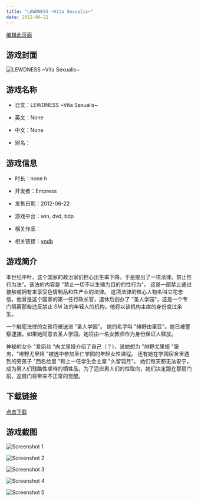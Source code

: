 ```yaml
---
title: "LEWDNESS ~Vita Sexualis~"
date: 2012-06-22
---
```

[编辑此页面](https://github.com/ACG-3/ADV3-source/blob/main/source/_posts/games/LEWDNESS%20~Vita%20Sexualis~.md)

## 游戏封面

![LEWDNESS ~Vita Sexualis~](https%3A//pan.timero.xyz/onedrive/img_lib_001/LEWDNESS%20~Vita%20Sexualis~_cover.avif)


## 游戏名称

- 日文：LEWDNESS ~Vita Sexualis~
- 英文：None
- 中文：None

- 别名：


## 游戏信息

- 时长：none h
- 开发者：Empress
- 发售日期：2012-06-22
- 游戏平台：win, dvd, bdp
- 相关作品：

- 相关链接：[vndb](https://vndb.org/v8524)


## 游戏简介

本世纪中叶，这个国家的政治家们担心出生率下降，于是提出了一项法律。禁止性行为法"。该法的内容是 "禁止一切不以生殖为目的的性行为"。
这是一部禁止通过接触或拥有来享受色情制品和性产业的法律。
这项法律的核心人物名叫立花忠信。他曾是这个国家的第一任行政长官，退休后创办了 "圣人学园"，这是一个专门隔离那些违反禁止 SM 法的年轻人的机构，他将以该机构主席的身份度过余生。

一个触犯法律的女孩将被送进 "圣人学园"。
她的名字叫 "绯野由里亚"。她已被警察逮捕，如果她同意去圣人学园，她将由一名女教师作为身份保证人释放。

神秘的女仆 "爱丽丝 "向尤里娅介绍了自己（？），说她想为 "绯野尤里娅 "服务，"绯野尤里娅 "被选中参加圣仁学园的年轻女性课程。
还有她在学园宿舍里遇到的男孩子 "西名绘里 "和上一任学生会主席 "久留羽月"。
她们每天都无法安宁，成为男人们残酷性虐待的牺牲品，为了适应男人们的性取向，她们决定跪在那扇门前，这扇门将带来不正常的觉醒。


## 下载链接

[点击下载](https://pan.timero.xyz/onedrive/adv_lib_001/LEWDNESS%20~Vita%20Sexualis~)


## 游戏截图


![Screenshot 1](https%3A//pan.timero.xyz/onedrive/img_lib_001/LEWDNESS%20~Vita%20Sexualis~_Screenshot_1.avif)

![Screenshot 2](https%3A//pan.timero.xyz/onedrive/img_lib_001/LEWDNESS%20~Vita%20Sexualis~_Screenshot_2.avif)

![Screenshot 3](https%3A//pan.timero.xyz/onedrive/img_lib_001/LEWDNESS%20~Vita%20Sexualis~_Screenshot_3.avif)

![Screenshot 4](https%3A//pan.timero.xyz/onedrive/img_lib_001/LEWDNESS%20~Vita%20Sexualis~_Screenshot_4.avif)

![Screenshot 5](https%3A//pan.timero.xyz/onedrive/img_lib_001/LEWDNESS%20~Vita%20Sexualis~_Screenshot_5.avif)

